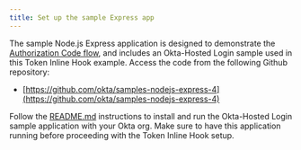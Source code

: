 ```yaml
---
title: Set up the sample Express app
---
```


The sample Node.js Express application is designed to demonstrate the [Authorization Code flow](/docs/guides/implement-auth-code/overview), and includes an Okta-Hosted Login sample used in this Token Inline Hook example. Access the code from the following Github repository:

* [https://github.com/okta/samples-nodejs-express-4](https://github.com/okta/samples-nodejs-express-4)

Follow the [README.md](https://github.com/okta/samples-nodejs-express-4/tree/master/okta-hosted-login) instructions to install and run the Okta-Hosted Login sample application with your Okta org. Make sure to have this application running before proceeding with the Token Inline Hook setup.

<NextSectionLink/>